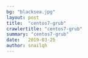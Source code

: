 ```yaml
---
bg: "blacksea.jpg"
layout: post
title:  "centos7-grub"
crawlertitle: "centos7-grub"
summary: "centos7-grub"
date:   2019-03-25
author: snailqh
---
```

```shell

```
